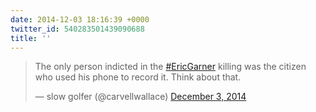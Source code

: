 ```yaml
---
date: 2014-12-03 18:16:39 +0000
twitter_id: 540283501439090688
title: ''
---
```


<blockquote class="twitter-tweet"><p lang="en" dir="ltr">The only person indicted in the <a href="https://twitter.com/hashtag/EricGarner?src=hash&amp;ref_src=twsrc%5Etfw">#EricGarner</a> killing was the citizen who used his phone to record it. Think about that.</p>&mdash; slow golfer (@carvellwallace) <a href="https://twitter.com/carvellwallace/status/540246062296866816?ref_src=twsrc%5Etfw">December 3, 2014</a></blockquote>
<script async src="https://platform.twitter.com/widgets.js" charset="utf-8"></script>
